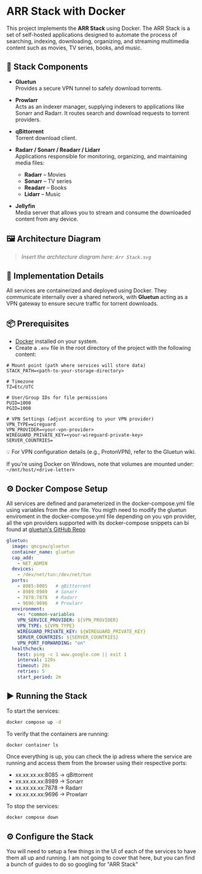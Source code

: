 # ARR Stack with Docker

This project implements the **ARR Stack** using Docker. The ARR Stack is a set of self-hosted applications designed to automate the process of searching, indexing, downloading, organizing, and streaming multimedia content such as movies, TV series, books, and music.

## 🧩 Stack Components

- **Gluetun**  
  Provides a secure VPN tunnel to safely download torrents.
  
- **Prowlarr**  
  Acts as an indexer manager, supplying indexers to applications like Sonarr and Radarr. It routes search and download requests to torrent providers.
  
- **qBittorrent**  
  Torrent download client.

- **Radarr / Sonarr / Readarr / Lidarr**  
  Applications responsible for monitoring, organizing, and maintaining media files:
  - **Radarr** – Movies
  - **Sonarr** – TV series
  - **Readarr** – Books
  - **Lidarr** – Music

- **Jellyfin**  
  Media server that allows you to stream and consume the downloaded content from any device.

## 🖼️ Architecture Diagram

> _Insert the architecture diagram here: `Arr Stack.svg`_

## 🚀 Implementation Details

All services are containerized and deployed using Docker. They communicate internally over a shared network, with **Gluetun** acting as a VPN gateway to ensure secure traffic for torrent downloads.

## 📦 Prerequisites

- [Docker](https://docs.docker.com/get-docker/) installed on your system.
- Create a `.env` file in the root directory of the project with the following content:

```dotenv
# Mount point (path where services will store data)
STACK_PATH=<path-to-your-storage-directory>

# Timezone
TZ=Etc/UTC

# User/Group IDs for file permissions
PUID=1000
PGID=1000

# VPN Settings (adjust according to your VPN provider)
VPN_TYPE=wireguard
VPN_PROVIDER=<your-vpn-provider>
WIREGUARD_PRIVATE_KEY=<your-wireguard-private-key>
SERVER_COUNTRIES=
```
💡 For VPN configuration details (e.g., ProtonVPN), refer to the Gluetun wiki.


If you're using Docker on Windows, note that volumes are mounted under:
`~/mnt/host/<drive-letter>`

## ⚙️ Docker Compose Setup
All services are defined and parameterized in the docker-compose.yml file using variables from the .env file. 
You migth need to modify the gluetun enviroment in the docker-compose.yml file depending on you vpn provider, all the vpn providers supported with its docker-compose snippets can bi found at [gluetun's GitHub Repo](https://github.com/qdm12/gluetun-wiki/blob/main/setup/providers/protonvpn.md)

```yml
gluetun:
  image: qmcgaw/gluetun
  container_name: gluetun
  cap_add:
    - NET_ADMIN
  devices:
    - /dev/net/tun:/dev/net/tun
  ports:
    - 8085:8085   # qBittorrent
    - 8989:8989   # Sonarr
    - 7878:7878   # Radarr
    - 9696:9696   # Prowlarr
  environment:
    <<: *common-variables
    VPN_SERVICE_PROVIDER: ${VPN_PROVIDER}
    VPN_TYPE: ${VPN_TYPE}
    WIREGUARD_PRIVATE_KEY: ${WIREGUARD_PRIVATE_KEY}
    SERVER_COUNTRIES: ${SERVER_COUNTRIES}
    VPN_PORT_FORWARDING: "on"
  healthcheck:
    test: ping -c 1 www.google.com || exit 1
    interval: 120s
    timeout: 20s
    retries: 5
    start_period: 2m
```

## ▶️ Running the Stack
To start the services:
```bash
docker compose up -d
```

To verify that the containers are running:
```bash
docker container ls
```

Once everything is up, you can check the ip adress where the service are running and access them from the browser using their respective ports:

- xx.xx.xx.xx:8085 -> qBittorrent
- xx.xx.xx.xx:8989 -> Sonarr
- xx.xx.xx.xx:7878 -> Radarr
- xx.xx.xx.xx:9696 -> Prowlarr

To stop the services:
```bash
docker compose down
```
## ⚙️ Configure the Stack
You will need to setup a few things in the UI of each of the services to have them all up and running. I am not going to cover that here, but you can find a bunch of guides to do so googling for "ARR Stack"
